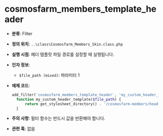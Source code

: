 # cosmosfarm_members_template_header

- **분류**: Filter
- **정의 위치**: `..\class\Cosmosfarm_Members_Skin.class.php`
- **실행 시점**: 헤더 템플릿 파일 경로를 설정할 때 실행됩니다.
- **인자 정보**:
  - `$file_path (mixed)`: 파라미터 1
- **예제 코드**:

  ```php
  add_filter('cosmosfarm_members_template_header', 'my_custom_header_template');
    function my_custom_header_template($file_path) {
        return get_stylesheet_directory() . '/cosmosfarm-members/header.php';
    }
  ```

- **주의 사항**: 필터 함수는 반드시 값을 반환해야 합니다.
- **관련 훅**: 없음
